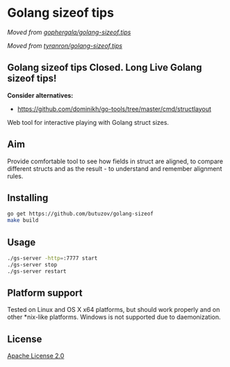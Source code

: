 # Golang sizeof tips


_Moved from [gophergala/golang-sizeof.tips](https://github.com/gophergala/golang-sizeof.tips)_

_Moved from [tyranron/golang-sizeof.tips](https://github.com/tyranron/golang-sizeof.tips)_

## Golang sizeof tips Closed. Long Live Golang sizeof tips!


**Consider alternatives:**
- https://github.com/dominikh/go-tools/tree/master/cmd/structlayout

Web tool for interactive playing with Golang struct sizes.


## Aim
Provide comfortable tool to see how fields in struct are aligned,
to compare different structs and as the result - to understand
and remember alignment rules.

## Installing

```bash
go get https://github.com/butuzov/golang-sizeof
make build
```

## Usage

```bash
./gs-server -http=:7777 start
./gs-server stop
./gs-server restart
```

## Platform support
Tested on Linux and OS X x64 platforms, but should work properly and on other
*nix-like platforms.
Windows is not supported due to daemonization.

## License
[Apache License 2.0](LICENSE)
